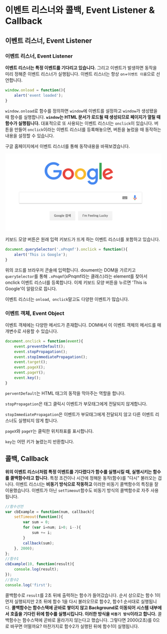 # 이벤트 리스너와 콜백, Event Listener & Callback

## 이벤트 리스너, Event Listener

### 이벤트 리스너, Event Listener

**이벤트 리스너는 특정 이벤트를 기다리고 있습니다.** 그리고 이벤트가 발생하면 동작을 미리 정해준 이벤트 리스너가 실행됩니다. 이벤트 리스너는 항상  `on`+`이벤트 이름`으로 선언합니다.

```javascript
window.onload = function(){
    alert('event loaded');
}
```

`window.onload`로 함수를 정의하면 `window`에 이벤트를 설정하고 `window`가 생성됐을 때 함수를 실행합니다. **`window`는 HTML 문서가 로드될 때 생성되므로 페이지가 열릴 때 함수가 실행됩니다.** 대표적으로 또 사용되는 이벤트 리스너는 `onclick`이 있습니다. 버튼을 만들어 `onclick`이라는 이벤트 리스너를 등록해놓으면, 버튼을 눌렀을 때 동작하는 내용을 설정할 수 있습니다.

구글 홈페이지에서 이벤트 리스너를 통해 동작내용을 바꿔보겠습니다.

![google](event_01.png)

키보드 모양 버튼은 원래 입력 키보드가 뜨게 하는 이벤트 리스너를 포함하고 있습니다.

```javascript
document.querySelector('.xPnqmf').onclick = function(){
    alert('This is Google');
}
```

위의 코드를 브라우저 콘솔에 입력합니다. doument는 DOM을 가르키고 `querySelector`를 통해 `.xPnqmf`(xPnqmf라는 클래스)라는 element를 찾아서 onclick 이벤트 리스너를 등록합니다. 이제 키보드 모양 버튼을 누르면 'This is Google'이 알람으로 뜹니다.

이벤트 리스너는 `onload`,` onclick`말고도 다양한 이벤트가 많습니다.

### 이벤트 객체, Event Object

이벤트 객체에는 다양한 메서드가 존재합니다. DOM에서 이 이벤트 객체의 메서드를 매개변수로 사용할 수 있습니다.

```javascript
document.onclick = function(event){
    event.preventDefault();
    event.stopPropagation();
    event.stopImmediatePropagation();
    event.target();
    event.pageX();
    event.pageY();
    event.key();
}
```

`perventDefault`는 HTML 태그의 동작을 막아주는 역할을 합니다.

`stopPropagation`은 태그 클릭시 이벤트가 부모태그에게 전달되지 않게합니다.

`stopImmediatePropagation`은 이벤트가 부모태그에게 전달되지 않고 다른 이벤트 리스너도 실행되지 않게 합니다.

`pageX`와 `pageY`는 클릭한 위치좌표를 표시합니다.

`key`는 어떤 키가 눌렸는지 반환합니다.



## 콜백, Callback

**위의 이벤트 리스너처럼 특정 이벤트를 기다렸다가 함수를 실행시킬 때, 실행시키는 함수를 콜백함수라고 합니다.** 특정 조건이나 시간에 정해둔 동작(함수)를 "다시" 불러오는 겁니다. 이벤트 리스너는 **비동기 방식으로 작동하고** 이러한 비동기 콜백함수의 특징을 잘 이용했습니다. 이벤트가 아닌 `setTimeout`함수도 비동기 방식의 콜백함수로 자주 사용됩니다.

```javascript
//함수선언
var cbExample = function(num, callback){
	setTimeout(function(){
    	var sum = 0;
    	for (var i=num; i>0; i--){
        	sum += i;
    	}
        callback(sum);
	}, 2000);
};
//함수1
cbExample(10, function(result){
    console.log(result);
});
//함수2
console.log('first');
```

콜백함수로 `result`를 2초 뒤에 출력하는 함수가 들어갔습니다. 순서 상으로는 함수 1이 먼저 실행되지만 2초 뒤에 함수 1을 다시 불러오므로 함수2, 함수1 순서대로 실행됩니다. **콜백함수는 함수스택에 곧바로 쌓이지 않고 Background로 이동되어 시스템 내부에서 호출을 기다린 뒤에 함수를 실행시킵니다. 이러한 방식을 `비동기 방식`이라고 합니다.** 콜백함수는 함수스택에 곧바로 올라가지 않는다고 했습니다. 그렇다면 2000(2초)를 0으로 바꾸면 어떨까요? 마찬가지로 함수2가 실행된 뒤에 함수1이 실행됩니다. 

